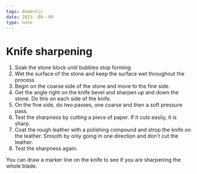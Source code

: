 ```yaml
---
tags: domestic
date: 2023--09--09
type: note
---
```


# Knife sharpening

1. Soak the stone block until bubbles stop forming
2. Wet the surface of the stone and keep the surface wet throughout the process
3. Begin on the coarse side of the stone and move to the fine side.
4. Get the angle right on the knife bevel and sharpen up and down the stone. Do this on each side of the knife.
5. On the fine side, do two passes, one coarse and then a soft pressure pass.
6. Test the sharpness by cutting a piece of paper. If it cuts easily, it is sharp.
7. Coat the rough leather with a polishing compound and strop the knife on the leather. Smooth by only going in one direction and don't cut the leather.
8. Test the sharpness again.

You can draw a marker line on the knife to see if you are sharpening the whole blade.
